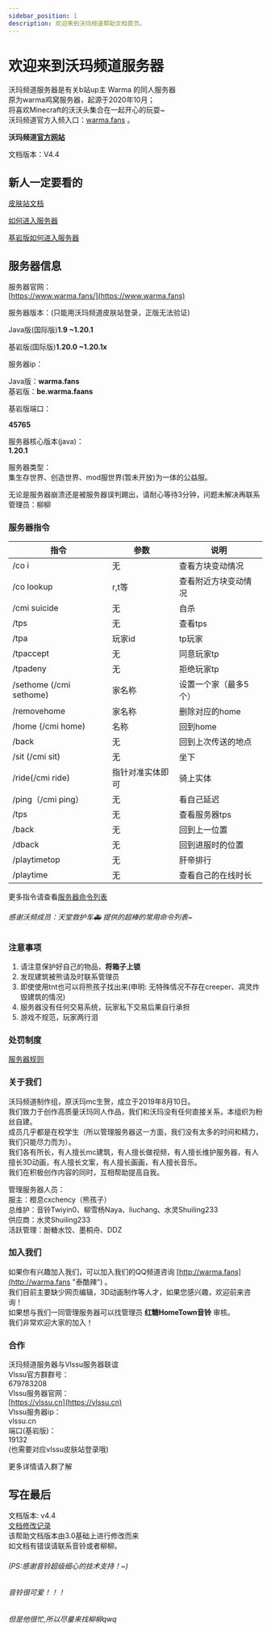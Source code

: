 ```yaml
---
sidebar_position: 1
description: 欢迎来到沃玛频道帮助文档首页。
---
```


# 欢迎来到沃玛频道服务器

沃玛频道服务器是有关b站up主 Warma 的同人服务器  
原为warma鸡窝服务器，起源于2020年10月；  
将喜欢Minecraft的沃沃头集合在一起开心的玩耍~   
沃玛频道官方入频入口：[warma.fans](http://warma.fans) 。  


**沃玛频道[官方网站](https://www.warma.fans '然而并没有开')**  

文档版本：V4.4

## 新人一定要看的

[皮肤站文档](./First/Readme/pi-fu-zhan-wen-dang)

[如何进入服务器](./serverDocs/enterTheServer/README.md)

[基岩版如何进入服务器](./serverDocs/enterTheServer/ji-yan-ban-jia-ru-fu-wu-qi)

## 服务器信息

服务器官网：  
[https://www.warma.fans/](https://www.warma.fans)


服务器版本：(只能用沃玛频道皮肤站登录，正版无法验证)

Java版(国际版)**1.9  ~1.20.1**

基岩版(国际版)**1.20.0  ~1.20.1x**


服务器ip：

Java版：**warma.fans**  
基岩版：**be.warma.faans**  

基岩版端口：

**45765**

服务器核心版本(java)：  
**1.20.1**



服务器类型：  
集生存世界、创造世界、mod服世界(暂未开放)为一体的公益服。

无论是服务器崩溃还是被服务器误判踢出，请耐心等待3分钟，问题未解决再联系管理员：柳柳

### 服务器指令

| 指令                      | 参数                                    | 说明           |
| ----------------------- | ------------------------------------- | ------------ |
| /co i                   | 无                                     | 查看方块变动情况   |
| /co lookup              | r,t等                                  | 查看附近方块变动情况   |
| /cmi suicide            | 无                                     | 自杀           |
| /tps                    | 无                                     | 查看tps        |
| /tpa                    | 玩家id                                  | tp玩家         |
| /tpaccept               | 无                                     | 同意玩家tp       |
| /tpadeny                | 无                                     | 拒绝玩家tp       |
| /sethome (/cmi sethome) | 家名称                                   | 设置一个家（最多5个） |
| /removehome             | 家名称                                  | 删除对应的home
| /home (/cmi home)       | 名称                                    | 回到home          |
| /back                   | 无                                      | 回到上次传送的地点  |
| /sit (/cmi sit)         | 无                                     | 坐下           |
| /ride(/cmi ride)        | 指针对准实体即可                        | 骑上实体           |
| /ping（/cmi ping）      | 无                                     | 看自己延迟        |
| /tps                    | 无                                     | 查看服务器tps     |
| /back                   | 无                                     | 回到上一位置       |
| /dback                  | 无                                     | 回到进服时的位置     |
| /playtimetop            | 无                                       | 肝帝排行           |
| /playtime               | 无                                      |查看自己的在线时长    |
更多指令请查看[服务器命令列表](./Q%26A/server-commands.md)

###### 感谢沃频成员：天堂救护车🚑 提供的超棒的常用命令列表~
### 注意事项

1. 请注意保护好自己的物品，**将箱子上锁**&#x20;
2. 发现建筑被熊请及时联系管理员&#x20;
3. 即使使用tnt也可以将熊孩子找出来(申明: 无特殊情况不存在creeper、凋灵炸毁建筑的情况)&#x20;
4. 服务器没有任何交易系统，玩家私下交易后果自行承担
5. 游戏不规范，玩家两行泪

### 处罚制度

[服务器规则](./notice/fu-wu-qi-gui-ze)

### 关于我们

沃玛频道制作组，原沃玛mc生贺，成立于2019年8月10日。  
我们致力于创作高质量沃玛同人作品，我们和沃玛没有任何直接关系，本组织为粉丝自建。  
成员几乎都是在校学生（所以管理服务器这一方面，我们没有太多的时间和精力，我们只能尽力而为）。  
我们各有所长，有人擅长mc建筑，有人擅长做视频，有人擅长维护服务器，有人擅长3D动画，有人擅长文案，有人擅长画画，有人擅长音乐。  
我们在积极创作内容的同时，互相帮助提高自我。

管理服务器人员：  
服主：橙息cxchency（熊孩子）  
总维护：音铃Twiyin0、柳雪杨Naya、liuchang、水灵Shuiling233  
供应商：水灵Shuiling233  
活跃管理：酚糖水饺、墨桐舟、DDZ  

### 加入我们

如果你有兴趣加入我们，可以加入我们的QQ频道咨询 [http://warma.fans](http://warma.fans "泰酷辣") 。  
我们目前主要缺少网页编辑，3D动画制作等人才，如果您感兴趣，欢迎前来咨询！  
如果想与我们一同管理服务器可以找管理员 **红糖HomeTown音铃** 审核。  
我们非常欢迎大家的加入！

### 合作

沃玛频道服务器与Vlssu服务器联谊  
Vlssu官方群群号：  
679783208  
Vlssu服务器官网：  
[https://vlssu.cn](https://vlssu.cn)  
Vlssu服务器ip：  
vlssu.cn  
端口(基岩版)：  
19132  
(也需要对应vlssu皮肤站登录哦)  

更多详情请入群了解

## 写在最后

文档版本: v4.4  
[文档修改记录](./notice/commit-ji-lu)  
该帮助文档版本由3.0基础上进行修改而来  
如文档有错误请联系音铃或者柳柳。 
###### (PS:感谢音铃超级细心的技术支持！~)   
###### 音铃很可爱！！！
###### 但是他很忙,所以尽量来找柳柳qwq  
